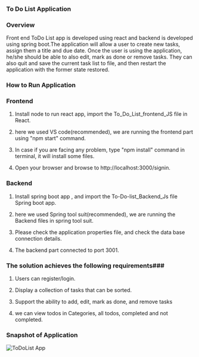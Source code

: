 ### To Do List Application ####

### Overview ###
Front end ToDo List app is developed using react and backend is developed using spring boot.The application will allow a user to create new tasks, assign them a title and due date. Once the user is using the application, he/she should be able to also edit, mark as done or remove tasks. They can also quit and save the current task list to file, and then restart the application with the former state restored.

### How to Run Application ###

### Frontend ###
1. Install node to run react app, import the To_Do_List_frontend_JS file in React.

2. here we used VS code(recommended), we are running the frontend part using "npm start" command.

3. In case if you are facing any problem, type "npm install" command in terminal, it will install some files.

4. Open your browser and browse to http://localhost:3000/signin.

### Backend ###

1. Install spring boot app , and import the To-Do-list_Backend_Js file Spring boot app.

2. here we used Spring tool suit(recommended), we are running the Backend files in spring tool suit.

3. Please check the application properties file, and check the data base connection details.

4. The backend part connected to port 3001.


### The solution achieves the following requirements###

1. Users can register/login.

2. Display a collection of tasks that can be sorted.

3. Support the ability to add, edit, mark as done, and remove tasks

4. we can view todos in Categories, all todos, completed and not completed.


### Snapshot of Application

![ToDoList App]()
